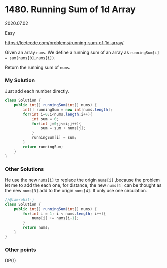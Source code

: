 # 1480. Running Sum of 1d Array

2020.07.02

Easy

https://leetcode.com/problems/running-sum-of-1d-array/

Given an array `nums`. We define a running sum of an array as `runningSum[i] = sum(nums[0]…nums[i])`.

Return the running sum of `nums`.

### My Solution

Just add each number directly.

```java
class Solution {
    public int[] runningSum(int[] nums) {
        int[] runningSum = new int[nums.length];
        for(int i=0;i<nums.length;i++){
            int sum = 0;
            for(int j=0;j<=i;j++){
                sum = sum + nums[j];
            }
            runningSum[i] = sum;
        }
        return runningSum;
    }
}
```

### Other Solutions

He use the new `nums[i]` to replace the origin `nums[i]` ,because the problem let me to add the each one, for distance,  the new `nums[4]` can be thought as the new `nums[3]` add to the origin `nums[4]`. It only use one circulation.

```java
//@iamrohit-j
class Solution {
    public int[] runningSum(int[] nums) {
        for(int i = 1; i < nums.length; i++){
            nums[i] += nums[i-1];
        }
        return nums;
    }
}
```

### Other points

DP(1)
